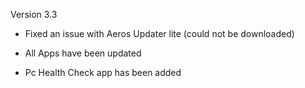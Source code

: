  Version 3.3
 

- Fixed an issue with Aeros Updater lite (could not be downloaded)
  

- All Apps have been updated
  

- Pc Health Check app has been added

​
